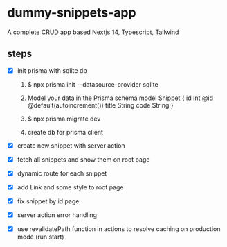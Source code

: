 # dummy-snippets-app
A complete CRUD app based Nextjs 14, Typescript, Tailwind

## steps
- [x] init prisma with sqlite db
    1. $ npx prisma init --datasource-provider sqlite
    2. Model your data in the Prisma schema
        model Snippet {
            id    Int     @id @default(autoincrement())
            title String 
            code  String
        }

    3. $ npx prisma migrate dev
    4. create db for prisma client

- [x] create new snippet with server action
- [x] fetch all snippets and show them on root page
- [x] dynamic route for each snippet
- [x] add Link and some style to root page
- [x] fix snippet by id page
- [x] server action error handling
- [x] use revalidatePath function in actions to resolve caching on production mode (run start)